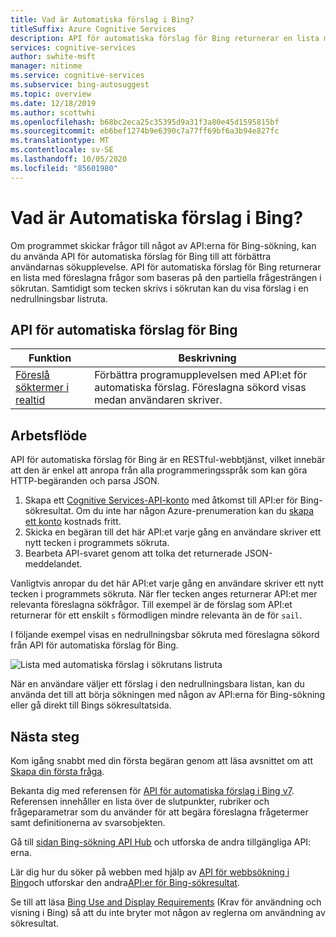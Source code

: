 ```yaml
---
title: Vad är Automatiska förslag i Bing?
titleSuffix: Azure Cognitive Services
description: API för automatiska förslag för Bing returnerar en lista med föreslagna frågor som baseras på den partiella frågesträngen i sökrutan.
services: cognitive-services
author: swhite-msft
manager: nitinme
ms.service: cognitive-services
ms.subservice: bing-autosuggest
ms.topic: overview
ms.date: 12/18/2019
ms.author: scottwhi
ms.openlocfilehash: b68bc2eca25c35395d9a31f3a80e45d1595815bf
ms.sourcegitcommit: eb6bef1274b9e6390c7a77ff69bf6a3b94e827fc
ms.translationtype: MT
ms.contentlocale: sv-SE
ms.lasthandoff: 10/05/2020
ms.locfileid: "85601980"
---
```

# <a name="what-is-bing-autosuggest"></a>Vad är Automatiska förslag i Bing?

Om programmet skickar frågor till något av API:erna för Bing-sökning, kan du använda API för automatiska förslag för Bing till att förbättra användarnas sökupplevelse. API för automatiska förslag för Bing returnerar en lista med föreslagna frågor som baseras på den partiella frågesträngen i sökrutan. Samtidigt som tecken skrivs i sökrutan kan du visa förslag i en nedrullningsbar listruta.

## <a name="bing-autosuggest-api-features"></a>API för automatiska förslag för Bing

| Funktion                                                                                                                                                                                 | Beskrivning                                                                                                                                                            |
|-----------------------------------------------------------------------------------------------------------------------------------------------------------------------------------------|------------------------------------------------------------------------------------------------------------------------------------------------------------------------|
| [Föreslå söktermer i realtid](concepts/get-suggestions.md) | Förbättra programupplevelsen med API:et för automatiska förslag. Föreslagna sökord visas medan användaren skriver. |

## <a name="workflow"></a>Arbetsflöde

API för automatiska förslag för Bing är en RESTful-webbtjänst, vilket innebär att den är enkel att anropa från alla programmeringsspråk som kan göra HTTP-begäranden och parsa JSON.

1. Skapa ett [Cognitive Services-API-konto](https://docs.microsoft.com/azure/cognitive-services/cognitive-services-apis-create-account) med åtkomst till API:er för Bing-sökresultat. Om du inte har någon Azure-prenumeration kan du [skapa ett konto](https://azure.microsoft.com/free/cognitive-services/) kostnads fritt.
2. Skicka en begäran till det här API:et varje gång en användare skriver ett nytt tecken i programmets sökruta.
3. Bearbeta API-svaret genom att tolka det returnerade JSON-meddelandet.

Vanligtvis anropar du det här API:et varje gång en användare skriver ett nytt tecken i programmets sökruta. När fler tecken anges returnerar API:et mer relevanta föreslagna sökfrågor. Till exempel är de förslag som API:et returnerar för ett enskilt `s` förmodligen mindre relevanta än de för `sail`.

I följande exempel visas en nedrullningsbar sökruta med föreslagna sökord från API för automatiska förslag för Bing.

![Lista med automatiska förslag i sökrutans listruta](./media/cognitive-services-bing-autosuggest-api/bing-autosuggest-drop-down-list.PNG)

När en användare väljer ett förslag i den nedrullningsbara listan, kan du använda det till att börja sökningen med någon av API:erna för Bing-sökning eller gå direkt till Bings sökresultatsida.

## <a name="next-steps"></a>Nästa steg

Kom igång snabbt med din första begäran genom att läsa avsnittet om att [Skapa din första fråga](quickstarts/csharp.md).

Bekanta dig med referensen för [API för automatiska förslag i Bing v7](https://docs.microsoft.com/rest/api/cognitiveservices-bingsearch/bing-autosuggest-api-v7-reference). Referensen innehåller en lista över de slutpunkter, rubriker och frågeparametrar som du använder för att begära föreslagna frågetermer samt definitionerna av svarsobjekten.

Gå till [sidan Bing-sökning API Hub](../bing-web-search/search-the-web.md) och utforska de andra tillgängliga API: erna.


Lär dig hur du söker på webben med hjälp av [API för webbsökning i Bing](../bing-web-search/search-the-web.md)och utforskar den andra[API:er för Bing-sökresultat](../bing-web-search/index.yml).

Se till att läsa [Bing Use and Display Requirements](./useanddisplayrequirements.md) (Krav för användning och visning i Bing) så att du inte bryter mot någon av reglerna om användning av sökresultat.
